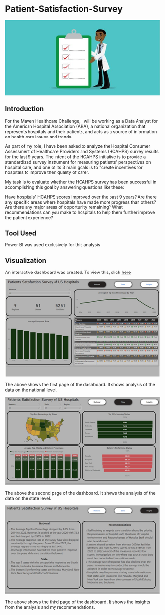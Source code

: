 # Patient-Satisfaction-Survey

![](https://github.com/samuelejedegba/Patient-Satisfaction-Survey/blob/main/survey.jpg)

## Introduction

For the Maven Healthcare Challenge, I will be working as a Data Analyst for the American Hospital Association (AHA), a national organization that represents hospitals and their patients, and acts as a source of information on health care issues and trends.

As part of my role, I have been asked to analyze the Hospital Consumer Assessment of Healthcare Providers and Systems (HCAHPS) survey results for the last 9 years. The intent of the HCAHPS initiative is to provide a standardized survey instrument for measuring patients’ perspectives on hospital care, and one of its 3 main goals is to "create incentives for hospitals to improve their quality of care".

My task is to evaluate whether the HCAHPS survey has been successful in accomplishing this goal by answering questions like these:

Have hospitals' HCAHPS scores improved over the past 9 years?
Are there any specific areas where hospitals have made more progress than others?
Are there any major areas of opportunity remaining?
What recommendations can you make to hospitals to help them further improve the patient experience?

## Tool Used

Power BI was used exclusively for this analysis

## Visualization

An interactive dashboard was created. To view this, click [here](https://github.com/samuelejedegba/Patient-Satisfaction-Survey/blob/main/Patient's%20Satisfaction%20Survey.pbix)

![](https://github.com/samuelejedegba/Patient-Satisfaction-Survey/blob/main/Page%201.jpeg)

The above shows the first page of the dashboard. It shows analysis of the data on the national level.

![](https://github.com/samuelejedegba/Patient-Satisfaction-Survey/blob/main/Page%202.jpeg)

The above the second page of the dashboard. It shows the analysis of the data on the state level.

![](https://github.com/samuelejedegba/Patient-Satisfaction-Survey/blob/main/Page%203.jpeg)

The above shows the third page of the dashboard. It shows the insights from the analysis and my recommendations.
